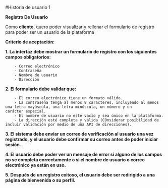 #Historia de usuario 1

**Registro De Usuario**

Como **cliente**, quero poder visualizar y rellenar el formulario de registro para poder ser un usuario de la plataforma

**Criterio de aceptación:**

**1. La interfaz debe mostrar un formulario de registro con los siguientes campos obligatorios:**

        - Correo electrónico
        - Contraseña
        - Nombre de usuario
        - Dirección
        
**2. El formulario debe validar que:**

        - El correo electrónico tiene un formato válido.
        - La contraseña tenga al menos 8 caracteres, incluyendo al menos una letra mayúscula, una letra minúscula, un número y un             carácter especial.
        - El nombre de usuario no esté vacío y sea único en la plataforma.
        - La dirección esté completa y válida (COnsiderar posibilidad de incluir validación por medio de una API de direcciones).
          
**3. El sistema debe enviar un correo de verificación al usuario una vez registrado, y el usuario debe confirmar su correo               antes de poder iniciar sesión.**

**4. El usuario debe poder ver un mensaje de error si alguno de los campos no se completa correctamente o si el nombre de usuario o correo electrónico ya están en uso.**

**5. Después de un registro exitoso, el usuario debe ser redirigido a una página de bienvenida o su perfil.**


